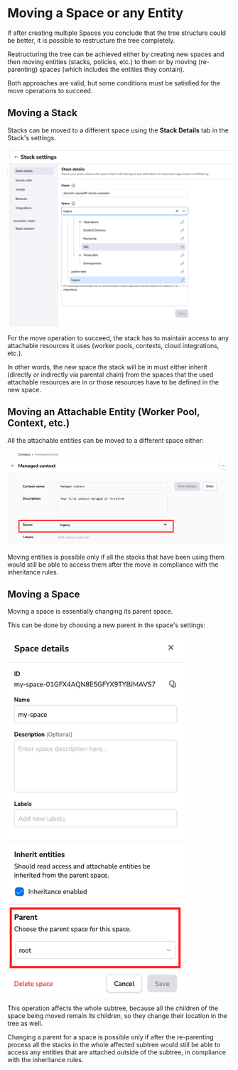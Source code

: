 # Moving a Space or any Entity

If after creating multiple Spaces you conclude that the tree structure could be better, it is possible to restructure the tree completely.

Restructuring the tree can be achieved either by creating new spaces and then moving entities (stacks, policies, etc.) to them or by moving (re-parenting) spaces (which includes the entities they contain).

Both approaches are valid, but some conditions must be satisfied for the move operations to succeed.

## Moving a Stack

Stacks can be moved to a different space using the **Stack Details** tab in the Stack's settings.

![](<../../assets/screenshots/stack/settings/stack-details_spaces-ipunt.png>)

For the move operation to succeed, the stack has to maintain access to any attachable resources it uses (worker pools, contexts, cloud integrations, etc.).

In other words, the new space the stack will be in must either inherit (directly or indirectly via parental chain) from the spaces that the used attachable resources are in or those resources have to be defined in the new space.

## Moving an Attachable Entity (Worker Pool, Context, etc.)

All the attachable entities can be moved to a different space either:

![](<../../assets/screenshots/spaces-move-context.png>)

Moving entities is possible only if all the stacks that have been using them would still be able to access them after the move in compliance with the inheritance rules.

## Moving a Space

Moving a space is essentially changing its parent space.

This can be done by choosing a new parent in the space's settings:

![](<../../assets/screenshots/spaces-reparent.png>)

This operation affects the whole subtree, because all the children of the space being moved remain its children, so they change their location in the tree as well.

Changing a parent for a space is possible only if after the re-parenting process all the stacks in the whole affected subtree would still be able to access any entities that are attached outside of the subtree, in compliance with the inheritance rules.
